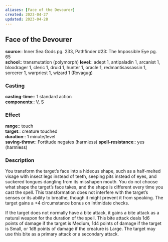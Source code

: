 ```yaml
---
aliases: [Face of the Devourer]
created: 2023-04-27
updated: 2023-04-28
---
```


## Face of the Devourer

**source**:: Inner Sea Gods pg. 233, Pathfinder \#23: The Impossible Eye pg. 65  
**school**:: transmutation (polymorph)
**level**:: adept 1, antipaladin 1, arcanist 1, bloodrager 1, cleric 1, druid 1, hunter 1, oracle 1, redmantisassassin 1, sorcerer 1, warpriest 1, wizard 1 (Rovagug)

### Casting

**casting-time**:: 1 standard action  
**components**:: V, S

### Effect

**range**:: touch  
**target**:: creature touched  
**duration**:: 1 minute/level  
**saving-throw**:: Fortitude negates (harmless)
**spell-resistance**:: yes (harmless)

### Description

You transform the target’s face into a hideous shape, such as a half-melted visage with insect legs instead of teeth, seeping pits instead of eyes, and suckered tongues dangling from its misshapen mouth. You do not choose what shape the target’s face takes, and the shape is different every time you cast the spell. This transformation does not interfere with the target’s senses or its ability to breathe, though it might prevent it from speaking. The target gains a +4 circumstance bonus on Intimidate checks.  
  
If the target does not normally have a bite attack, it gains a bite attack as a natural weapon for the duration of the spell. This bite attack deals 1d6 points of damage if the target is Medium, 1d4 points of damage if the target is Small, or 1d8 points of damage if the creature is Large. The target may use this bite as a primary attack or a secondary attack.
